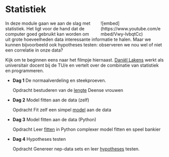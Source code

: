<style>
div.embed
{
	margin:0 ! important;
}
</style>

# Statistiek

<div style="width: 40%; float:right; margin-left: 2em;">
![embed](https://www.youtube.com/embed/Vwy-lvbqtCc)
</div>

In deze module gaan we aan de slag met statistiek. Het ligt voor de hand dat de computer goed gebruikt kan worden om uit grote hoeveelheden data interessante informatie te halen. Maar we kunnen bijvoorbeeld ook hypotheses testen: observeren we nou wel of niet een correlatie in onze data?

Kijk om te beginnen eens naar het filmpje hiernaast. [Daniël Lakens](https://www.tue.nl/en/university/departments/industrial-engineering-innovation-sciences/the-department/staff/detail/ep/e/d/ep-uid/20091001/) werkt als universitair docent bij de TU/e en vertelt over de combinatie van statistiek en programmeren.

- **Dag 1** De normaalverdeling en steekproeven.

	<span class="label label-primary">Opdracht</span> bestuderen van de [lengte](/statistiek/normaalverdeling) Deense vrouwen

- **Dag 2** Model fitten aan de data (zelf)

	<span class="label label-primary">Opdracht</span> Fit zelf een simpel [model](/statistiek/fittenzelf) aan de data

- **Dag 3** Model fitten aan de data (Python)

	<span class="label label-primary">Opdracht</span> Leer [fitten](/statistiek/fittenpython) in Python complexer model fitten en speel bankier

- **Dag 4** Hypotheses testen

	<span class="label label-primary">Opdracht</span> Genereer nep-data sets en leer [hypotheses](/statistiek/hypothesetesten) testen.
